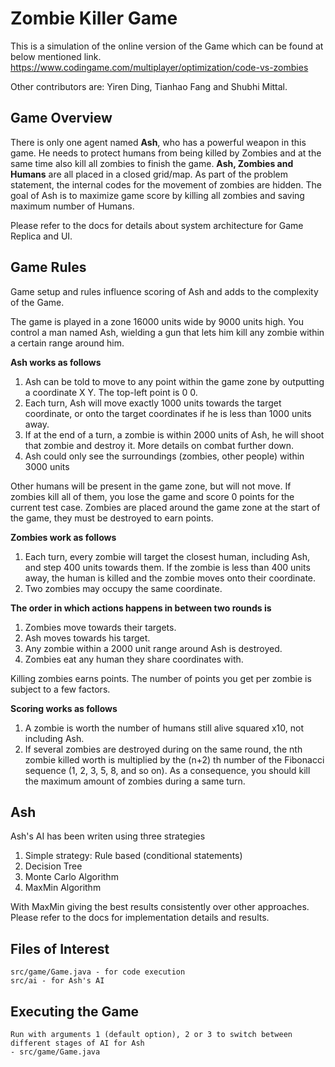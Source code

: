 # Zombie Killer Game

This is a simulation of the online version of the Game which can be found at below mentioned link.
https://www.codingame.com/multiplayer/optimization/code-vs-zombies

Other contributors are: Yiren Ding, Tianhao Fang and Shubhi Mittal.

## Game Overview

There is only one agent named **Ash**, who has a powerful weapon in this game. He needs to protect humans from being killed by Zombies and at the same time also kill all zombies to finish the game. **Ash, Zombies and Humans** are all placed in a closed grid/map. As part of the problem statement, the internal codes for the movement of zombies are hidden. The goal of Ash is to maximize game score by killing all zombies and saving maximum number of Humans.

Please refer to the docs for details about system architecture for Game Replica and UI.

## Game Rules

Game setup and rules influence scoring of Ash and adds to the complexity of the Game.

The game is played in a zone 16000 units wide by 9000 units high. You control a man named Ash, wielding a gun that lets him kill any zombie within a certain range around him.

**Ash works as follows**
1. Ash can be told to move to any point within the game zone by outputting a coordinate X Y. The top-left point is 0 0.
2. Each turn, Ash will move exactly 1000 units towards the target coordinate, or onto the target coordinates if he is less than 1000 units away.
3. If at the end of a turn, a zombie is within 2000 units of Ash, he will shoot that zombie and destroy it. More details on combat further down.
4. Ash could only see the surroundings (zombies, other people) within 3000 units

Other humans will be present in the game zone, but will not move. If zombies kill all of them, you lose the game and score 0 points for the current test case. Zombies are placed around the game zone at the start of the game, they must be destroyed to earn points.

**Zombies work as follows**
1. Each turn, every zombie will target the closest human, including Ash, and step 400 units towards them. If the zombie is less than 400 units away, the human is killed and the zombie moves onto their coordinate.
2. Two zombies may occupy the same coordinate.

**The order in which actions happens in between two rounds is**
1. Zombies move towards their targets.
2. Ash moves towards his target.
3. Any zombie within a 2000 unit range around Ash is destroyed.
4. Zombies eat any human they share coordinates with.

Killing zombies earns points. The number of points you get per zombie is subject to a few factors.

**Scoring works as follows**
1. A zombie is worth the number of humans still alive squared x10, not including Ash.
2. If several zombies are destroyed during on the same round, the nth zombie killed worth is multiplied by the (n+2) th number of the Fibonacci sequence (1, 2, 3, 5, 8, and so on). As a consequence, you should kill the maximum amount of zombies during a same turn.


## Ash
Ash's AI has been writen using three strategies
1. Simple strategy: Rule based (conditional statements)
2. Decision Tree
3. Monte Carlo Algorithm
4. MaxMin Algorithm

With MaxMin giving the best results consistently over other approaches. Please refer to the docs for implementation details and results.

## Files of Interest
```
src/game/Game.java - for code execution
src/ai - for Ash's AI
```
## Executing the Game 
```
Run with arguments 1 (default option), 2 or 3 to switch between different stages of AI for Ash
- src/game/Game.java
```


